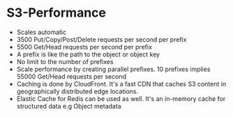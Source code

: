 
# S3-Performance
- Scales automatic
- 3500 Put/Copy/Post/Delete requests per second per prefix
- 5500 Get/Head requests per second per prefix
- A prefix is like the path to the object or object key
- No limit to the number of prefixes
- Scale performance by creating parallel prefixes. 10 prefixes implies 55000 Get/Head requests per second
- Caching is done by CloudFront. It's a fast CDN that caches S3 content in geographically distributed edge locations.
- Elastic Cache for Redis can be used as well. It's an in-memory cache for structured data e.g Object metadata